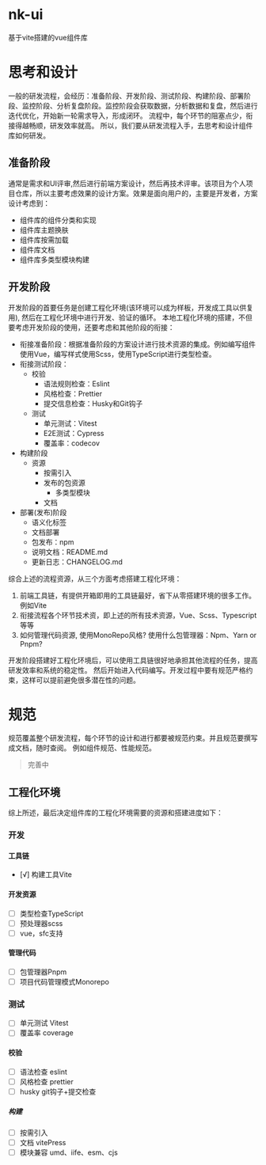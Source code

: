 # nk-ui
基于vite搭建的vue组件库


# 思考和设计
一般的研发流程，会经历：准备阶段、开发阶段、测试阶段、构建阶段、部署阶段、监控阶段、分析复盘阶段。监控阶段会获取数据，分析数据和复盘，然后进行迭代优化，开始新一轮需求导入，形成闭环。
流程中，每个环节的阻塞点少，衔接得越畅顺，研发效率就高。
所以，我们要从研发流程入手，去思考和设计组件库如何研发。

## 准备阶段
通常是需求和UI评审,然后进行前端方案设计，然后再技术评审。该项目为个人项目仓库，所以主要考虑效果的设计方案。效果是面向用户的，主要是开发者，方案设计考虑到：
- 组件库的组件分类和实现
- 组件库主题换肤
- 组件库按需加载
- 组件库文档
- 组件库多类型模块构建

## 开发阶段
开发阶段的首要任务是创建工程化环境(该环境可以成为样板，开发成工具以供复用), 然后在工程化环境中进行开发、验证的循环。
本地工程化环境的搭建，不但要考虑开发阶段的使用，还要考虑和其他阶段的衔接：
- 衔接准备阶段：根据准备阶段的方案设计进行技术资源的集成。例如编写组件使用Vue，编写样式使用Scss，使用TypeScript进行类型检查。
- 衔接测试阶段：
  - 校验 
    - 语法规则检查：Eslint
    - 风格检查：Prettier
    - 提交信息检查：Husky和Git钩子
  - 测试
    - 单元测试：Vitest
    - E2E测试：Cypress
    - 覆盖率：codecov
- 构建阶段
    - 资源
      - 按需引入
      - 发布的包资源
        - 多类型模块
      - 文档
- 部署(发布)阶段
  - 语义化标签
  - 文档部署
  - 包发布：npm
  - 说明文档：README.md
  - 更新日志：CHANGELOG.md

综合上述的流程资源，从三个方面考虑搭建工程化环境：
  1. 前端工具链，有提供开箱即用的工具链最好，省下从零搭建环境的很多工作。例如Vite
  2. 衔接流程各个环节技术资，即上述的所有技术资源，Vue、Scss、Typescript等等
  3. 如何管理代码资源, 使用MonoRepo风格? 使用什么包管理器：Npm、Yarn or Pnpm?

开发阶段搭建好工程化环境后，可以使用工具链很好地承担其他流程的任务，提高研发效率和系统的稳定性。
然后开始进入代码编写。开发过程中要有规范严格约束，这样可以提前避免很多潜在性的问题。

# 规范
规范覆盖整个研发流程，每个环节的设计和进行都要被规范约束。并且规范要撰写成文档，随时查阅。
例如组件规范、性能规范。
> 完善中

## 工程化环境
综上所述，最后决定组件库的工程化环境需要的资源和搭建进度如下：
### 开发
#### 工具链
- [√] 构建工具Vite

#### 开发资源
- [ ] 类型检查TypeScript
- [ ] 预处理器scss
- [ ] vue，sfc支持

#### 管理代码
- [ ] 包管理器Pnpm
- [ ] 项目代码管理模式Monorepo

### 测试
- [ ] 单元测试 Vitest
- [ ] 覆盖率 coverage

#### 校验
- [ ] 语法检查 eslint
- [ ] 风格检查 prettier
- [ ] husky git钩子+提交检查

##### 构建
- [ ] 按需引入
- [ ] 文档 vitePress
- [ ] 模块兼容 umd、iife、esm、cjs